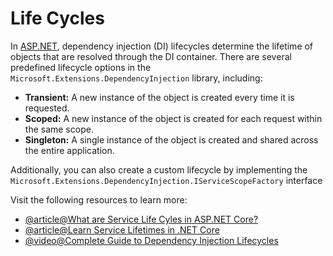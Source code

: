 # Life Cycles

In [ASP.NET](http://ASP.NET), dependency injection (DI) lifecycles determine the lifetime of objects that are resolved through the DI container. There are several predefined lifecycle options in the `Microsoft.Extensions.DependencyInjection` library, including:

*   **Transient:** A new instance of the object is created every time it is requested.
*   **Scoped:** A new instance of the object is created for each request within the same scope.
*   **Singleton:** A single instance of the object is created and shared across the entire application.

Additionally, you can also create a custom lifecycle by implementing the `Microsoft.Extensions.DependencyInjection.IServiceScopeFactory` interface

Visit the following resources to learn more:

- [@article@What are Service Life Cyles in ASP.NET Core?](https://endjin.com/blog/2022/09/service-lifetimes-in-aspnet-core)
- [@article@Learn Service Lifetimes in .NET Core](https://henriquesd.medium.com/dependency-injection-and-service-lifetimes-in-net-core-ab9189349420)
- [@video@Complete Guide to Dependency Injection Lifecycles](https://www.youtube.com/watch?v=wA5bPsv2CLA)